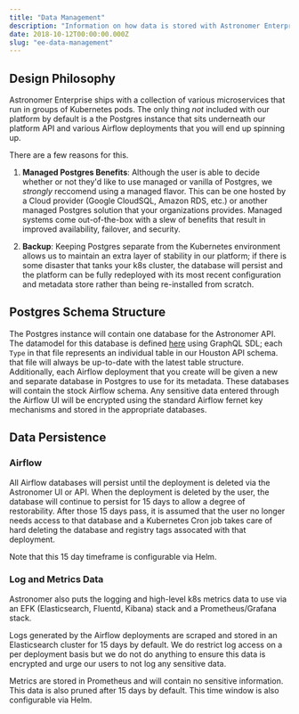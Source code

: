 ```yaml
---
title: "Data Management"
description: "Information on how data is stored with Astronomer Enterprise."
date: 2018-10-12T00:00:00.000Z
slug: "ee-data-management"
---
```


## Design Philosophy

Astronomer Enterprise ships with a collection of various microservices that run in groups of Kubernetes pods. The only thing _not_ included with our platform by default is a the Postgres instance that sits underneath our platform API and various Airflow deployments that you will end up spinning up.

There are a few reasons for this.

1. **Managed Postgres Benefits**: Although the user is able to decide whether or not they'd like to use managed or vanilla of Postgres, we _strongly_ reccomend using a managed flavor. This can be one hosted by a Cloud provider (Google CloudSQL, Amazon RDS, etc.) or another managed Postgres solution that your organizations provides. Managed systems come out-of-the-box with a slew of benefits that result in improved availability, failover, and security.

2. **Backup**: Keeping Postgres separate from the Kubernetes environment allows us to maintain an extra layer of stability in our platform; if there is some disaster that tanks your k8s cluster, the database will persist and the platform can be fully redeployed with its most recent configuration and metadata store rather than being re-installed from scratch.

## Postgres Schema Structure

The Postgres instance will contain one database for the Astronomer API. The datamodel for this database is defined [here](https://github.com/astronomer/houston-api/blob/master/database/datamodel.graphql) using GraphQL SDL; each `Type` in that file represents an individual table in our Houston API schema. that file will always be up-to-date with the latest table structure.
Additionally, each Airflow deployment that you create will be given a new and separate database in Postgres to use for its metadata. These databases will contain the stock Airflow schema. Any sensitive data entered through the Airflow UI will be encrypted using the standard Airflow fernet key mechanisms and stored in the appropriate databases.

## Data Persistence

### Airflow

All Airflow databases will persist until the deployment is deleted via the Astronomer UI or API. When the deployment is deleted by the user, the database will continue to persist for 15 days to allow a degree of restorability. After those 15 days pass, it is assumed that the user no longer needs access to that database and a Kubernetes Cron job takes care of hard deleting the database and registry tags assocated with that deployment.

Note that this 15 day timeframe is configurable via Helm.


### Log and Metrics Data

Astronomer also puts the logging and high-level k8s metrics data to use via an EFK (Elasticsearch, Fluentd, Kibana) stack and a Prometheus/Grafana stack.

Logs generated by the Airflow deployments are scraped and stored in an Elasticsearch cluster for 15 days by default. We do restrict log access on a per deployment basis but we do not do anything to ensure this data is encrypted and urge our users to not log any sensitive data.

Metrics are stored in Prometheus and will contain no sensitive information. This data is also pruned after 15 days by default. This time window is also configurable via Helm.